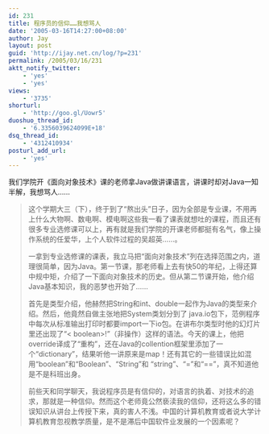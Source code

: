 ```yaml
---
id: 231
title: 程序员的信仰……我想骂人
date: '2005-03-16T14:27:00+08:00'
author: Jay
layout: post
guid: 'http://ijay.net.cn/log/?p=231'
permalink: /2005/03/16/231
aktt_notify_twitter:
    - 'yes'
    - 'yes'
views:
    - '3735'
shorturl:
    - 'http://goo.gl/Uowr5'
duoshuo_thread_id:
    - '6.3356039624099E+18'
dsq_thread_id:
    - '4312410934'
posturl_add_url:
    - 'yes'
---
```


我们学院开《面向对象技术》课的老师拿Java做讲课语言，讲课时却对Java一知半解，我想骂人……
<blockquote>这个学期大三（下），终于到了“熬出头”日子，因为全部是专业课，不用再上什么大物啊、数电啊、模电啊这些我一看了课表就想吐的课程，而且还有很多专业选修课可以上，再有就是我们学院的开课老师都挺有名气，像上操作系统的任爱华，上个人软件过程的吴超英……。

一拿到专业选修课的课表，我立马把“面向对象技术”列在选择范围之内，道理很简单，因为Java。第一节课，那老师看上去有快50的年纪，上得还算中规中矩，介绍了一下面向对象技术的历史。但从第二节课开始，他介绍Java基本知识，我的恶梦也开始了……

首先是类型介绍，他赫然把String和int、double一起作为Java的类型来介绍。然后，他竟然自做主张地把System类划分到了 java.io包下，范例程序中每次从标准输出打印时都要import一下io包。在讲布尔类型时他的幻灯片里还出现了“&lt; boolean&gt;!”（非操作）这样的语法。今天的课上，他把override译成了“重构”，还在Java的collention框架里添加了一个“dictionary”，结果听他一讲原来是map！还有其它的一些错误比如混用“boolean”和“Boolean”、“String”和 “string”、“=”和“==”，真不知道他是不是科班出身。

前些天和同学聊天，我说程序员是有信仰的，对语言的执着、对技术的追求，那就是一种信仰。然而这个老师竟公然亵渎我的信仰，还将这么多的错误知识从讲台上传授下来，真的害人不浅。中国的计算机教育或者说大学计算机教育忽视教学质量，是不是滞后中国软件业发展的一个因素呢？</blockquote>